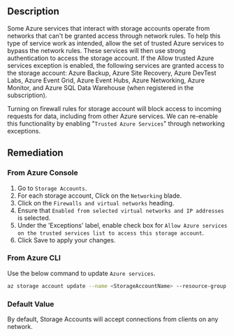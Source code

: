 ## Description

Some Azure services that interact with storage accounts operate from networks that can't be granted access through network rules. To help this type of service work as intended, allow the set of trusted Azure services to bypass the network rules. These services will then use strong authentication to access the storage account. If the Allow trusted Azure services exception is enabled, the following services are granted access to the storage account: Azure Backup, Azure Site Recovery, Azure DevTest Labs, Azure Event Grid, Azure Event Hubs, Azure Networking, Azure Monitor, and Azure SQL Data Warehouse (when registered in the subscription).

Turning on firewall rules for storage account will block access to incoming requests for data, including from other Azure services. We can re-enable this functionality by enabling "`Trusted Azure Services`" through networking exceptions.

## Remediation

### From Azure Console

1. Go to `Storage Accounts`.
2. For each storage account, Click on the `Networking` blade.
3. Click on the `Firewalls and virtual networks` heading.
4. Ensure that `Enabled from selected virtual networks and IP addresses` is selected.
5. Under the 'Exceptions' label, enable check box for `Allow Azure services on the trusted services list to access this storage account`.
6. Click Save to apply your changes.

### From Azure CLI

Use the below command to update `Azure services`.

```bash
az storage account update --name <StorageAccountName> --resource-group <resourceGroupName> --bypass AzureServices
```

### Default Value

By default, Storage Accounts will accept connections from clients on any network.

